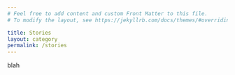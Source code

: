 ```yaml
---
# Feel free to add content and custom Front Matter to this file.
# To modify the layout, see https://jekyllrb.com/docs/themes/#overriding-theme-defaults

title: Stories
layout: category
permalink: /stories
---
```


blah